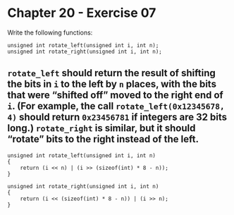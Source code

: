 # Chapter 20 - Exercise 07

Write the following functions:

```
unsigned int rotate_left(unsigned int i, int n);
unsigned int rotate_right(unsigned int i, int n);
```

`rotate_left` should return the result of shifting the bits in `i` to the left by `n` places, with the bits that were “shifted off” moved to the right end of `i`. (For example, the call `rotate_left(0x12345678, 4)` should return `0x23456781` if integers are 32 bits long.) `rotate_right` is similar, but it should “rotate” bits to the right instead of the left.
---

```
unsigned int rotate_left(unsigned int i, int n)
{
    return (i << n) | (i >> (sizeof(int) * 8 - n));
}

unsigned int rotate_right(unsigned int i, int n)
{
    return (i << (sizeof(int) * 8 - n)) | (i >> n);
}
```
